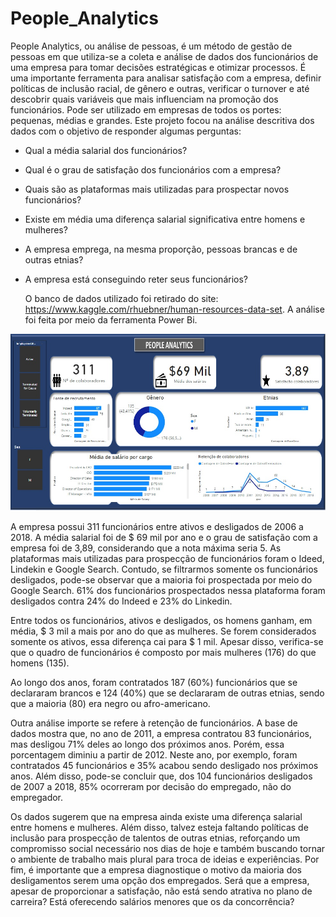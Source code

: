 # People_Analytics

  People Analytics, ou análise de pessoas, é um método de gestão de pessoas em que utiliza-se a coleta e análise de dados dos funcionários de uma empresa para tomar decisões estratégicas e otimizar processos. É uma importante ferramenta para analisar satisfação com a empresa, definir políticas de inclusão racial, de gênero e outras, verificar o turnover e até descobrir quais variáveis que mais influenciam na promoção dos funcionários. Pode ser utilizado em empresas de todos os portes: pequenas, médias e grandes. 
  Este projeto focou na análise descritiva dos dados com o objetivo de responder algumas perguntas:
  
* Qual a média salarial dos funcionários?
* Qual é o grau de satisfação dos funcionários com a empresa?
* Quais são as plataformas mais utilizadas para prospectar novos funcionários?
* Existe em média uma diferença salarial significativa entre homens e mulheres?
* A empresa emprega, na mesma proporção, pessoas brancas e de outras etnias?
* A empresa está conseguindo reter seus funcionários?

  O banco de dados utilizado foi retirado do site: https://www.kaggle.com/rhuebner/human-resources-data-set. A análise foi feita por meio da ferramenta Power Bi.

![Alt text](peopleanalytics.jpg)

  A empresa possui 311 funcionários entre ativos e desligados de 2006 a 2018. A média salarial foi de $ 69 mil por ano e o grau de satisfação com a empresa foi de 3,89, considerando que a nota máxima seria 5. As plataformas mais utilizadas para prospecção de funcionários foram o Ideed, Lindekin e Google Search. Contudo, se filtrarmos somente os funcionários desligados, pode-se observar que a maioria foi prospectada por meio do Google Search. 61% dos funcionários prospectados nessa plataforma foram desligados contra 24% do Indeed e 23% do Linkedin.
  
  Entre todos os funcionários, ativos e desligados, os homens ganham, em média, $ 3 mil a mais por ano do que as mulheres. Se forem considerados somente os ativos, essa diferença cai para $ 1 mil. Apesar disso, verifica-se que o quadro de funcionários é composto por  mais mulheres (176) do que homens (135).
  
  Ao longo dos anos, foram contratados 187 (60%) funcionários que se declararam brancos e 124 (40%) que se declararam de outras etnias, sendo que a maioria (80) era negro ou afro-americano. 
  
  Outra análise importe se refere à retenção de funcionários. A base de dados mostra que, no ano de 2011, a empresa contratou 83 funcionários, mas desligou 71% deles ao longo dos próximos anos. Porém, essa porcentagem diminiu a partir de 2012. Neste ano, por exemplo, foram contratados 45 funcionários e 35% acabou sendo desligado nos próximos anos. Além disso, pode-se concluir que, dos 104 funcionários desligados de 2007 a  2018, 85% ocorreram por decisão do empregado, não do empregador. 
  
  Os dados sugerem que na empresa ainda existe uma diferença salarial entre homens e mulheres. Além disso, talvez esteja faltando políticas de inclusão para prospecção de talentos de outras etnias, reforçando um compromisso social necessário nos dias de hoje e também buscando tornar o ambiente de trabalho mais plural para troca de ideias e experiências. Por fim, é importante que a empresa diagnostique o motivo da maioria dos desligamentos serem uma opção dos empregados. Será que a empresa, apesar de proporcionar a satisfação, não está sendo atrativa no plano de carreira? Está oferecendo salários menores que os da concorrência?
  
  
